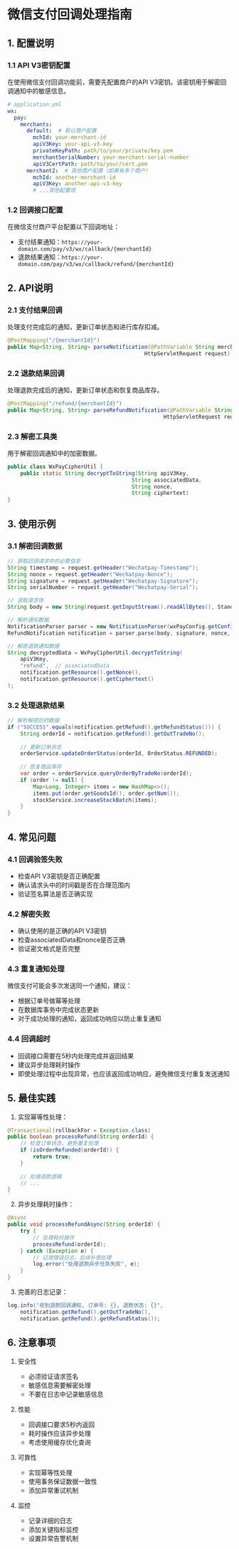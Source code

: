 # 微信支付回调处理指南

## 1. 配置说明

### 1.1 API V3密钥配置
在使用微信支付回调功能前，需要先配置商户的API V3密钥。该密钥用于解密回调通知中的敏感信息。

```yaml
# application.yml
wx:
  pay:
    merchants:
      default:  # 默认商户配置
        mchId: your-merchant-id
        apiV3Key: your-api-v3-key
        privateKeyPath: path/to/your/private/key.pem
        merchantSerialNumber: your-merchant-serial-number
        apiV3CertPath: path/to/your/cert.pem
      merchant2:  # 其他商户配置（如果有多个商户）
        mchId: another-merchant-id
        apiV3Key: another-api-v3-key
        # ...其他配置项
```

### 1.2 回调接口配置
在微信支付商户平台配置以下回调地址：

- 支付结果通知：`https://your-domain.com/pay/v3/wx/callback/{merchantId}`
- 退款结果通知：`https://your-domain.com/pay/v3/wx/callback/refund/{merchantId}`

## 2. API说明

### 2.1 支付结果回调
处理支付完成后的通知，更新订单状态和进行库存扣减。

```java
@PostMapping("/{merchantId}")
public Map<String, String> parseNotification(@PathVariable String merchantId,
                                           HttpServletRequest request)
```

### 2.2 退款结果回调
处理退款完成后的通知，更新订单状态和恢复商品库存。

```java
@PostMapping("/refund/{merchantId}")
public Map<String, String> parseRefundNotification(@PathVariable String merchantId,
                                                 HttpServletRequest request)
```

### 2.3 解密工具类
用于解密回调通知中的加密数据。

```java
public class WxPayCipherUtil {
    public static String decryptToString(String apiV3Key, 
                                       String associatedData, 
                                       String nonce, 
                                       String ciphertext)
}
```

## 3. 使用示例

### 3.1 解密回调数据

```java
// 获取回调请求中的必要信息
String timestamp = request.getHeader("Wechatpay-Timestamp");
String nonce = request.getHeader("Wechatpay-Nonce");
String signature = request.getHeader("Wechatpay-Signature");
String serialNumber = request.getHeader("Wechatpay-Serial");

// 读取请求体
String body = new String(request.getInputStream().readAllBytes(), StandardCharsets.UTF_8);

// 解析通知数据
NotificationParser parser = new NotificationParser(wxPayConfig.getConfig(merchantId));
RefundNotification notification = parser.parse(body, signature, nonce, timestamp);

// 解密退款通知数据
String decryptedData = WxPayCipherUtil.decryptToString(
    apiV3Key,
    "refund",  // associatedData
    notification.getResource().getNonce(),
    notification.getResource().getCiphertext()
);
```

### 3.2 处理退款结果

```java
// 解析解密后的数据
if ("SUCCESS".equals(notification.getRefund().getRefundStatus())) {
    String orderId = notification.getRefund().getOutTradeNo();
    
    // 更新订单状态
    orderService.updateOrderStatus(orderId, OrderStatus.REFUNDED);
    
    // 恢复商品库存
    var order = orderService.queryOrderByTradeNo(orderId);
    if (order != null) {
        Map<Long, Integer> items = new HashMap<>();
        items.put(order.getGoodsId(), order.getNum());
        stockService.increaseStockBatch(items);
    }
}
```

## 4. 常见问题

### 4.1 回调验签失败
- 检查API V3密钥是否正确配置
- 确认请求头中的时间戳是否在合理范围内
- 验证签名算法是否正确实现

### 4.2 解密失败
- 确认使用的是正确的API V3密钥
- 检查associatedData和nonce是否正确
- 验证密文格式是否完整

### 4.3 重复通知处理
微信支付可能会多次发送同一个通知，建议：
- 根据订单号做幂等处理
- 在数据库事务中完成状态更新
- 对于成功处理的通知，返回成功响应以防止重复通知

### 4.4 回调超时
- 回调接口需要在5秒内处理完成并返回结果
- 建议异步处理耗时操作
- 即使处理过程中出现异常，也应该返回成功响应，避免微信支付重复发送通知

## 5. 最佳实践

1. 实现幂等性处理：
```java
@Transactional(rollbackFor = Exception.class)
public boolean processRefund(String orderId) {
    // 检查订单状态，避免重复处理
    if (isOrderRefunded(orderId)) {
        return true;
    }
    
    // 处理退款逻辑
    // ...
}
```

2. 异步处理耗时操作：
```java
@Async
public void processRefundAsync(String orderId) {
    try {
        // 处理耗时操作
        processRefund(orderId);
    } catch (Exception e) {
        // 记录错误日志，后续补偿处理
        log.error("处理退款异步任务失败", e);
    }
}
```

3. 完善的日志记录：
```java
log.info("收到退款回调通知, 订单号: {}, 退款状态: {}", 
    notification.getRefund().getOutTradeNo(),
    notification.getRefund().getRefundStatus());
```

## 6. 注意事项

1. 安全性
   - 必须验证请求签名
   - 敏感信息需要解密处理
   - 不要在日志中记录敏感信息

2. 性能
   - 回调接口要求5秒内返回
   - 耗时操作应该异步处理
   - 考虑使用缓存优化查询

3. 可靠性
   - 实现幂等性处理
   - 使用事务保证数据一致性
   - 添加异常重试机制

4. 监控
   - 记录详细的日志
   - 添加关键指标监控
   - 设置异常告警机制
